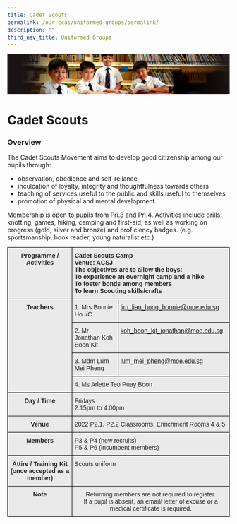 ```yaml
---
title: Cadet Scouts
permalink: /our-ccas/uniformed-groups/permalink/
description: ""
third_nav_title: Uniformed Groups
---
```

![](/images/Sub-banner1.jpg)

Cadet Scouts
============

### Overview

  

The Cadet Scouts Movement aims to develop good citizenship among our pupils through:   

*   observation, obedience and self-reliance
*   inculcation of loyalty, integrity and thoughtfulness towards others
*   teaching of services useful to the public and skills useful to themselves
*   promotion of physical and mental development.

Membership is open to pupils from Pri.3 and Pri.4. Activities include drills, knotting, games, hiking, camping and first-aid, as well as working on progress (gold, silver and bronze) and proficiency badges. (e.g. sportsmanship, book reader, young naturalist etc.)

<style type="text/css">
.tg  {border-collapse:collapse;border-spacing:0;}
.tg td{border-color:black;border-style:solid;border-width:1px;font-family:Arial, sans-serif;font-size:14px;
  overflow:hidden;padding:10px 5px;word-break:normal;}
.tg th{border-color:black;border-style:solid;border-width:1px;font-family:Arial, sans-serif;font-size:14px;
  font-weight:normal;overflow:hidden;padding:10px 5px;word-break:normal;}
.tg .tg-8l4p{background-color:#EAEAEA;color:#232323;text-align:left;vertical-align:top}
.tg .tg-exxo{background-color:#EAEAEA;color:#21088A;text-align:left;vertical-align:top}
.tg .tg-rsx2{background-color:#EAEAEA;color:#232323;font-weight:bold;text-align:center;vertical-align:top}
.tg .tg-bt94{background-color:#EAEAEA;color:#232323;font-weight:bold;text-align:left;vertical-align:top}
.tg .tg-rlhx{background-color:#EAEAEA;color:#232323;text-align:center;vertical-align:top}
</style>
<table class="tg">
<thead>
  <tr>
    <th class="tg-rsx2">Programme / <br>Activities<br><br></th>
    <th class="tg-bt94" colspan="2">Cadet Scouts Camp<br>Venue: ACSJ<br>The objectives are to allow the boys:<br>To experience an overnight camp and a hike<br>To foster bonds among members<br>To learn Scouting skills/crafts</th>
  </tr>
</thead>
<tbody>
  <tr>
    <td class="tg-rsx2" rowspan="4">Teachers<br><br><br><br></td>
    <td class="tg-8l4p"><span style="color:#232323">1. Mrs Bonnie Ho I/C</span></td>
    <td class="tg-exxo"><a href="mailto:lim_lian_hong_bonnie@moe.edu.sg">lim_lian_hong_bonnie@moe.edu.sg</a></td>
  </tr>
  <tr>
    <td class="tg-8l4p"><span style="color:#232323">2.</span> <span style="color:#232323">Mr Jonathan Koh Boon Kit</span></td>
    <td class="tg-exxo"><a href="mailto:koh_boon_kit_jonathan@moe.edu.sg">koh_boon_kit_jonathan@moe.edu.sg</a></td>
  </tr>
  <tr>
    <td class="tg-8l4p"><span style="color:#232323">3. Mdm Lum Mei Pheng</span></td>
    <td class="tg-exxo"><a href="mailto:lum_mei_pheng@moe.edu.sg">lum_mei_pheng@moe.edu.sg</a></td>
  </tr>
  <tr>
    <td class="tg-8l4p" colspan="2">4. Ms Arlette Teo Puay Boon</td>
  </tr>
  <tr>
    <td class="tg-rsx2">Day / Time</td>
    <td class="tg-8l4p" colspan="2"><span style="color:#232323">Fridays</span><br><span style="color:#232323">2.15pm to 4.00pm</span></td>
  </tr>
  <tr>
    <td class="tg-rsx2">Venue</td>
    <td class="tg-8l4p" colspan="2">2022 P2.1, P2.2 Classrooms, Enrichment Rooms 4 &amp; 5</td>
  </tr>
  <tr>
    <td class="tg-rsx2">Members</td>
    <td class="tg-8l4p" colspan="2"><span style="color:#232323">P3 &amp; P4 (new recruits)</span><br><span style="color:#232323">P5 &amp; P6 (incumbent members)</span></td>
  </tr>
  <tr>
    <td class="tg-rsx2">Attire / Training Kit (once accepted as a member)</td>
    <td class="tg-8l4p" colspan="2"><span style="color:#232323">Scouts uniform </span></td>
  </tr>
  <tr>
    <td class="tg-rsx2">Note</td>
    <td class="tg-rlhx" colspan="2">Returning members are not required to register.<br>If a pupil is absent, an email/ letter of excuse or a medical certificate is required.<br></td>
  </tr>
</tbody>
</table>